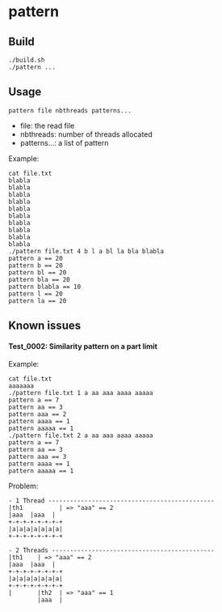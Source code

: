 # pattern
## Build
```
./build.sh
./pattern ...
```
## Usage
`pattern file nbthreads patterns...`
- file: the read file
- nbthreads: number of threads allocated
- patterns...: a list of pattern

Example:
```
cat file.txt
blabla
blabla
blabla
blabla
blabla
blabla
blabla
blabla
blabla
blabla
./pattern file.txt 4 b l a bl la bla blabla
pattern a == 20
pattern b == 20
pattern bl == 20
pattern bla == 20
pattern blabla == 10
pattern l == 20
pattern la == 20
```

## Known issues
#### Test_0002: Similarity pattern on a part limit
Example:
```
cat file.txt
aaaaaaa
./pattern file.txt 1 a aa aaa aaaa aaaaa
pattern a == 7
pattern aa == 3
pattern aaa == 2
pattern aaaa == 1
pattern aaaaa == 1
./pattern file.txt 2 a aa aaa aaaa aaaaa
pattern a == 7
pattern aa == 3
pattern aaa == 3
pattern aaaa == 1
pattern aaaaa == 1
```

Problem:
```
- 1 Thread ----------------------------------------------
|th1          | => "aaa" == 2
|aaa  |aaa  |
+-+-+-+-+-+-+-+
|a|a|a|a|a|a|a|
+-+-+-+-+-+-+-+

- 2 Threads ---------------------------------------------
|th1    | => "aaa" == 2
|aaa  |aaa  |
+-+-+-+-+-+-+-+
|a|a|a|a|a|a|a|
+-+-+-+-+-+-+-+
|       |th2  | => "aaa" == 1
        |aaa  |
```

